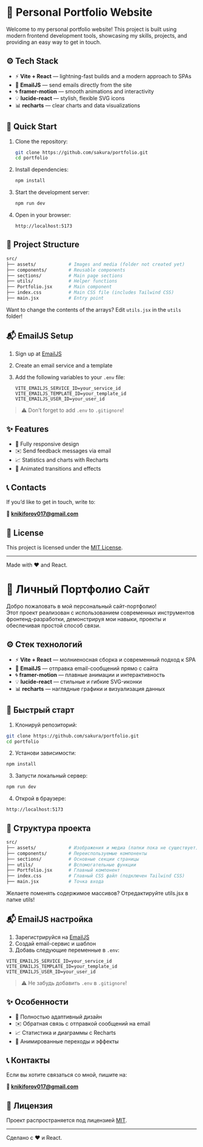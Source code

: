 # 💼 Personal Portfolio Website

Welcome to my personal portfolio website!
This project is built using modern frontend development tools, showcasing my skills, projects, and providing an easy way to get in touch.

## ⚙️ Tech Stack

* ⚡ **Vite + React** — lightning-fast builds and a modern approach to SPAs
* 📩 **EmailJS** — send emails directly from the site
* 🌀 **framer-motion** — smooth animations and interactivity
* 💡 **lucide-react** — stylish, flexible SVG icons
* 📊 **recharts** — clear charts and data visualizations

## 🚀 Quick Start

1. Clone the repository:

   ```bash
   git clone https://github.com/sakura/portfolio.git
   cd portfolio
   ```
2. Install dependencies:

   ```bash
   npm install
   ```
3. Start the development server:

   ```bash
   npm run dev
   ```
4. Open in your browser:

   ```
   http://localhost:5173
   ```

## 📁 Project Structure

```bash
src/
├── assets/            # Images and media (folder not created yet)
├── components/        # Reusable components
├── sections/          # Main page sections
├── utils/             # Helper functions
├── Portfolio.jsx      # Main component
├── index.css          # Main CSS file (includes Tailwind CSS)
├── main.jsx           # Entry point
```

Want to change the contents of the arrays? Edit `utils.jsx` in the `utils` folder!

## 📬 EmailJS Setup

1. Sign up at [EmailJS](https://www.emailjs.com/)
2. Create an email service and a template
3. Add the following variables to your `.env` file:

   ```env
   VITE_EMAILJS_SERVICE_ID=your_service_id
   VITE_EMAILJS_TEMPLATE_ID=your_template_id
   VITE_EMAILJS_USER_ID=your_user_id
   ```

> ⚠️ Don’t forget to add `.env` to `.gitignore`!

## ✨ Features

* 📱 Fully responsive design
* ✉️ Send feedback messages via email
* 📈 Statistics and charts with Recharts
* 💫 Animated transitions and effects

## 📞 Contacts

If you’d like to get in touch, write to:

**📧 [knikiforov017@gmail.com](mailto:knikiforov017@gmail.com)**

## 📄 License

This project is licensed under the [MIT License](LICENSE).

---

Made with ❤️ and React.


# 💼 Личный Портфолио Сайт

Добро пожаловать в мой персональный сайт-портфолио!  
Этот проект реализован с использованием современных инструментов фронтенд-разработки, демонстрируя мои навыки, проекты и обеспечивая простой способ связи.

## ⚙️ Стек технологий

- ⚡ **Vite + React** — молниеносная сборка и современный подход к SPA
- 📩 **EmailJS** — отправка email-сообщений прямо с сайта
- 🌀 **framer-motion** — плавные анимации и интерактивность
- 💡 **lucide-react** — стильные и гибкие SVG-иконки
- 📊 **recharts** — наглядные графики и визуализация данных

## 🚀 Быстрый старт

1. Клонируй репозиторий:

```bash
git clone https://github.com/sakura/portfolio.git
cd portfolio
```

2. Установи зависимости:

```bash
npm install
```

3. Запусти локальный сервер:

```bash
npm run dev
```

4. Открой в браузере:

```
http://localhost:5173
```

## 📁 Структура проекта

```bash
src/
├── assets/            # Изображения и медиа (папки пока не существует)
├── components/        # Переиспользуемые компоненты
├── sections/          # Основные секции страницы
├── utils/             # Вспомогательные функции
├── Portfolio.jsx      # Главный компонент
├── index.css          # Главный CSS файл (подключен Tailwind CSS)
├── main.jsx           # Точка входа
```

Желаете поменять содержимое массивов? Отредактируйте utils.jsx в папке utils!


## 📬 EmailJS настройка

1. Зарегистрируйся на [EmailJS](https://www.emailjs.com/)
2. Создай email-сервис и шаблон
3. Добавь следующие переменные в `.env`:

```env
VITE_EMAILJS_SERVICE_ID=your_service_id
VITE_EMAILJS_TEMPLATE_ID=your_template_id
VITE_EMAILJS_USER_ID=your_user_id
```

> ⚠️ Не забудь добавить `.env` в `.gitignore`!

## ✨ Особенности

- 📱 Полностью адаптивный дизайн
- ✉️ Обратная связь с отправкой сообщений на email
- 📈 Статистика и диаграммы с Recharts
- 💫 Анимированные переходы и эффекты

## 📞 Контакты

Если вы хотите связаться со мной, пишите на:

**📧 knikiforov017@gmail.com**

## 📄 Лицензия

Проект распространяется под лицензией [MIT](LICENSE).

---

Сделано с ❤️ и React.



